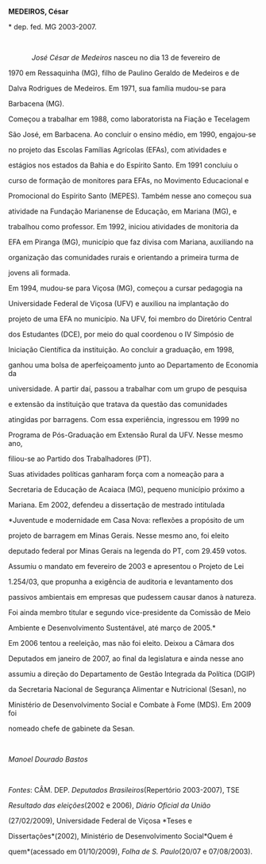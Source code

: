 **MEDEIROS, César**



\* dep. fed. MG 2003-2007.



 



            *José César de Medeiros* nasceu no dia 13 de fevereiro de

1970 em Ressaquinha (MG), filho de Paulino Geraldo de Medeiros e de

Dalva Rodrigues de Medeiros. Em 1971, sua família mudou-se para

Barbacena (MG).



Começou a trabalhar em 1988, como laboratorista na Fiação e Tecelagem

São José, em Barbacena. Ao concluir o ensino médio, em 1990, engajou-se

no projeto das Escolas Famílias Agrícolas (EFAs), com atividades e

estágios nos estados da Bahia e do Espírito Santo. Em 1991 concluiu o

curso de formação de monitores para EFAs, no Movimento Educacional e

Promocional do Espírito Santo (MEPES). Também nesse ano começou sua

atividade na Fundação Marianense de Educação, em Mariana (MG), e

trabalhou como professor. Em 1992, iniciou atividades de monitoria da

EFA em Piranga (MG), município que faz divisa com Mariana, auxiliando na

organização das comunidades rurais e orientando a primeira turma de

jovens ali formada.



Em 1994, mudou-se para Viçosa (MG), começou a cursar pedagogia na

Universidade Federal de Viçosa (UFV) e auxiliou na implantação do

projeto de uma EFA no município. Na UFV, foi membro do Diretório Central

dos Estudantes (DCE), por meio do qual coordenou o IV Simpósio de

Iniciação Científica da instituição. Ao concluir a graduação, em 1998,

ganhou uma bolsa de aperfeiçoamento junto ao Departamento de Economia da

universidade. A partir daí, passou a trabalhar com um grupo de pesquisa

e extensão da instituição que tratava da questão das comunidades

atingidas por barragens. Com essa experiência, ingressou em 1999 no

Programa de Pós-Graduação em Extensão Rural da UFV. Nesse mesmo ano,

filiou-se ao Partido dos Trabalhadores (PT).



Suas atividades políticas ganharam força com a nomeação para a

Secretaria de Educação de Acaiaca (MG), pequeno município próximo a

Mariana. Em 2002, defendeu a dissertação de mestrado intitulada

*Juventude e modernidade em Casa Nova: reflexões a propósito de um

projeto de barragem em Minas Gerais. Nesse mesmo ano, foi eleito

deputado federal por Minas Gerais na legenda do PT, com 29.459 votos.

Assumiu o mandato em fevereiro de 2003 e apresentou o Projeto de Lei

1.254/03, que propunha a exigência de auditoria e levantamento dos

passivos ambientais em empresas que pudessem causar danos à natureza.

Foi ainda membro titular e segundo vice-presidente da Comissão de Meio

Ambiente e Desenvolvimento Sustentável, até março de 2005.*



Em 2006 tentou a reeleição, mas não foi eleito. Deixou a Câmara dos

Deputados em janeiro de 2007, ao final da legislatura e ainda nesse ano

assumiu a direção do Departamento de Gestão Integrada da Política (DGIP)

da Secretaria Nacional de Segurança Alimentar e Nutricional (Sesan), no

Ministério de Desenvolvimento Social e Combate à Fome (MDS). Em 2009 foi

nomeado chefe de gabinete da Sesan.



 



*Manoel Dourado Bastos*



 



*Fontes*: CÂM. DEP. *Deputados Brasileiros*(Repertório 2003-2007), TSE

*Resultado das eleições*(2002 e 2006), *Diário Oficial da União*

(27/02/2009), Universidade Federal de Viçosa *Teses e

Dissertações*(2002), Ministério de Desenvolvimento Social*Quem é

quem*(acessado em 01/10/2009), *Folha de S. Paulo*(20/07 e 07/08/2003).



 

